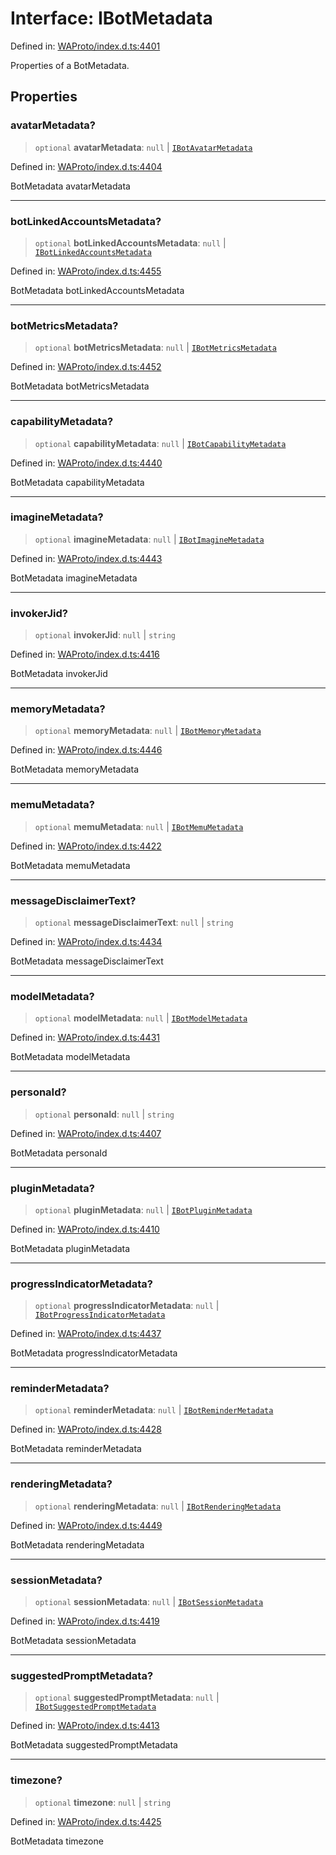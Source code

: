 # Interface: IBotMetadata

Defined in: [WAProto/index.d.ts:4401](https://github.com/Fokusdotid/Baileys/blob/c0c23ce3104b65dfcc64246c9ee8a49ef38993b5/WAProto/index.d.ts#L4401)

Properties of a BotMetadata.

## Properties

### avatarMetadata?

> `optional` **avatarMetadata**: `null` \| [`IBotAvatarMetadata`](IBotAvatarMetadata.md)

Defined in: [WAProto/index.d.ts:4404](https://github.com/Fokusdotid/Baileys/blob/c0c23ce3104b65dfcc64246c9ee8a49ef38993b5/WAProto/index.d.ts#L4404)

BotMetadata avatarMetadata

***

### botLinkedAccountsMetadata?

> `optional` **botLinkedAccountsMetadata**: `null` \| [`IBotLinkedAccountsMetadata`](IBotLinkedAccountsMetadata.md)

Defined in: [WAProto/index.d.ts:4455](https://github.com/Fokusdotid/Baileys/blob/c0c23ce3104b65dfcc64246c9ee8a49ef38993b5/WAProto/index.d.ts#L4455)

BotMetadata botLinkedAccountsMetadata

***

### botMetricsMetadata?

> `optional` **botMetricsMetadata**: `null` \| [`IBotMetricsMetadata`](IBotMetricsMetadata.md)

Defined in: [WAProto/index.d.ts:4452](https://github.com/Fokusdotid/Baileys/blob/c0c23ce3104b65dfcc64246c9ee8a49ef38993b5/WAProto/index.d.ts#L4452)

BotMetadata botMetricsMetadata

***

### capabilityMetadata?

> `optional` **capabilityMetadata**: `null` \| [`IBotCapabilityMetadata`](IBotCapabilityMetadata.md)

Defined in: [WAProto/index.d.ts:4440](https://github.com/Fokusdotid/Baileys/blob/c0c23ce3104b65dfcc64246c9ee8a49ef38993b5/WAProto/index.d.ts#L4440)

BotMetadata capabilityMetadata

***

### imagineMetadata?

> `optional` **imagineMetadata**: `null` \| [`IBotImagineMetadata`](IBotImagineMetadata.md)

Defined in: [WAProto/index.d.ts:4443](https://github.com/Fokusdotid/Baileys/blob/c0c23ce3104b65dfcc64246c9ee8a49ef38993b5/WAProto/index.d.ts#L4443)

BotMetadata imagineMetadata

***

### invokerJid?

> `optional` **invokerJid**: `null` \| `string`

Defined in: [WAProto/index.d.ts:4416](https://github.com/Fokusdotid/Baileys/blob/c0c23ce3104b65dfcc64246c9ee8a49ef38993b5/WAProto/index.d.ts#L4416)

BotMetadata invokerJid

***

### memoryMetadata?

> `optional` **memoryMetadata**: `null` \| [`IBotMemoryMetadata`](IBotMemoryMetadata.md)

Defined in: [WAProto/index.d.ts:4446](https://github.com/Fokusdotid/Baileys/blob/c0c23ce3104b65dfcc64246c9ee8a49ef38993b5/WAProto/index.d.ts#L4446)

BotMetadata memoryMetadata

***

### memuMetadata?

> `optional` **memuMetadata**: `null` \| [`IBotMemuMetadata`](IBotMemuMetadata.md)

Defined in: [WAProto/index.d.ts:4422](https://github.com/Fokusdotid/Baileys/blob/c0c23ce3104b65dfcc64246c9ee8a49ef38993b5/WAProto/index.d.ts#L4422)

BotMetadata memuMetadata

***

### messageDisclaimerText?

> `optional` **messageDisclaimerText**: `null` \| `string`

Defined in: [WAProto/index.d.ts:4434](https://github.com/Fokusdotid/Baileys/blob/c0c23ce3104b65dfcc64246c9ee8a49ef38993b5/WAProto/index.d.ts#L4434)

BotMetadata messageDisclaimerText

***

### modelMetadata?

> `optional` **modelMetadata**: `null` \| [`IBotModelMetadata`](IBotModelMetadata.md)

Defined in: [WAProto/index.d.ts:4431](https://github.com/Fokusdotid/Baileys/blob/c0c23ce3104b65dfcc64246c9ee8a49ef38993b5/WAProto/index.d.ts#L4431)

BotMetadata modelMetadata

***

### personaId?

> `optional` **personaId**: `null` \| `string`

Defined in: [WAProto/index.d.ts:4407](https://github.com/Fokusdotid/Baileys/blob/c0c23ce3104b65dfcc64246c9ee8a49ef38993b5/WAProto/index.d.ts#L4407)

BotMetadata personaId

***

### pluginMetadata?

> `optional` **pluginMetadata**: `null` \| [`IBotPluginMetadata`](IBotPluginMetadata.md)

Defined in: [WAProto/index.d.ts:4410](https://github.com/Fokusdotid/Baileys/blob/c0c23ce3104b65dfcc64246c9ee8a49ef38993b5/WAProto/index.d.ts#L4410)

BotMetadata pluginMetadata

***

### progressIndicatorMetadata?

> `optional` **progressIndicatorMetadata**: `null` \| [`IBotProgressIndicatorMetadata`](IBotProgressIndicatorMetadata.md)

Defined in: [WAProto/index.d.ts:4437](https://github.com/Fokusdotid/Baileys/blob/c0c23ce3104b65dfcc64246c9ee8a49ef38993b5/WAProto/index.d.ts#L4437)

BotMetadata progressIndicatorMetadata

***

### reminderMetadata?

> `optional` **reminderMetadata**: `null` \| [`IBotReminderMetadata`](IBotReminderMetadata.md)

Defined in: [WAProto/index.d.ts:4428](https://github.com/Fokusdotid/Baileys/blob/c0c23ce3104b65dfcc64246c9ee8a49ef38993b5/WAProto/index.d.ts#L4428)

BotMetadata reminderMetadata

***

### renderingMetadata?

> `optional` **renderingMetadata**: `null` \| [`IBotRenderingMetadata`](IBotRenderingMetadata.md)

Defined in: [WAProto/index.d.ts:4449](https://github.com/Fokusdotid/Baileys/blob/c0c23ce3104b65dfcc64246c9ee8a49ef38993b5/WAProto/index.d.ts#L4449)

BotMetadata renderingMetadata

***

### sessionMetadata?

> `optional` **sessionMetadata**: `null` \| [`IBotSessionMetadata`](IBotSessionMetadata.md)

Defined in: [WAProto/index.d.ts:4419](https://github.com/Fokusdotid/Baileys/blob/c0c23ce3104b65dfcc64246c9ee8a49ef38993b5/WAProto/index.d.ts#L4419)

BotMetadata sessionMetadata

***

### suggestedPromptMetadata?

> `optional` **suggestedPromptMetadata**: `null` \| [`IBotSuggestedPromptMetadata`](IBotSuggestedPromptMetadata.md)

Defined in: [WAProto/index.d.ts:4413](https://github.com/Fokusdotid/Baileys/blob/c0c23ce3104b65dfcc64246c9ee8a49ef38993b5/WAProto/index.d.ts#L4413)

BotMetadata suggestedPromptMetadata

***

### timezone?

> `optional` **timezone**: `null` \| `string`

Defined in: [WAProto/index.d.ts:4425](https://github.com/Fokusdotid/Baileys/blob/c0c23ce3104b65dfcc64246c9ee8a49ef38993b5/WAProto/index.d.ts#L4425)

BotMetadata timezone
